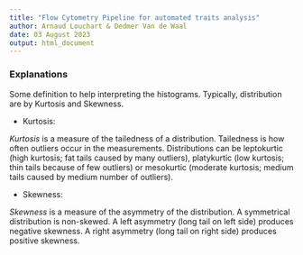 ```yaml
---
title: "Flow Cytometry Pipeline for automated traits analysis"
author: Arnaud Louchart & Dedmer Van de Waal
date: 03 August 2023
output: html_document
---
```


### Explanations

Some definition to help interpreting the histograms. Typically, distribution are by Kurtosis and Skewness.

-   Kurtosis:

*Kurtosis* is a measure of the tailedness of a distribution. Tailedness is how often outliers occur in the measurements. Distributions can be leptokurtic (high kurtosis; fat tails caused by many outliers), platykurtic (low kurtosis; thin tails because of few outliers) or mesokurtic (moderate kurtosis; medium tails caused by medium number of outliers).

-   Skewness:

*Skewness* is a measure of the asymmetry of the distribution. A symmetrical distribution is non-skewed. A left asymmetry (long tail on left side) produces negative skewness. A right asymmetry (long tail on right side) produces positive skewness.
